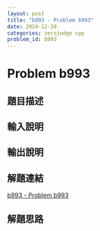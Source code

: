 ```yaml
---
layout: post
title: "b993 - Problem b993"
date: 2024-12-20
categories: zerojudge cpp
problem_id: b993
---
```


# Problem b993

## 題目描述



## 輸入說明



## 輸出說明



## 解題連結

[b993 - Problem b993](https://zerojudge.tw/ShowProblem?problemid=b993)

## 解題思路

